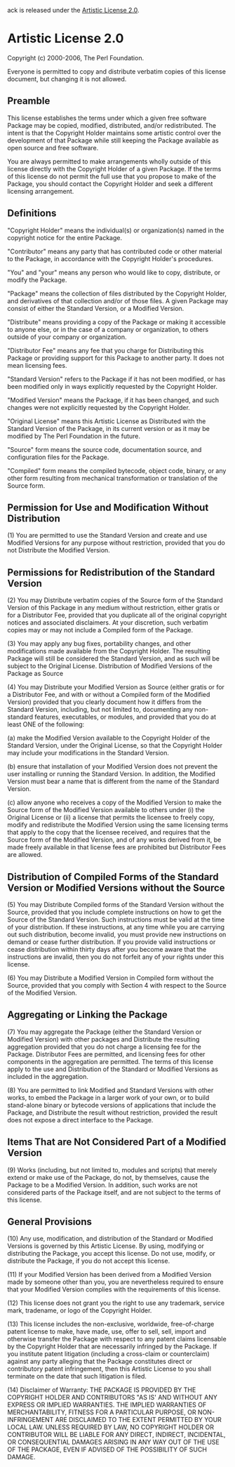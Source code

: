 ack is released under the [Artistic License 2.0][1].

[1]: https://www.perlfoundation.org/artistic-license-20.html

Artistic License 2.0
====================

Copyright (c) 2000-2006, The Perl Foundation.

Everyone is permitted to copy and distribute verbatim copies of this
license document, but changing it is not allowed.


Preamble
--------

This license establishes the terms under which a given free software
Package may be copied, modified, distributed, and/or redistributed. The
intent is that the Copyright Holder maintains some artistic control
over the development of that Package while still keeping the Package
available as open source and free software.

You are always permitted to make arrangements wholly outside of this
license directly with the Copyright Holder of a given Package. If the
terms of this license do not permit the full use that you propose to
make of the Package, you should contact the Copyright Holder and seek
a different licensing arrangement.


Definitions
-----------

"Copyright Holder" means the individual(s) or organization(s) named in
the copyright notice for the entire Package.

"Contributor" means any party that has contributed code or other material
to the Package, in accordance with the Copyright Holder's procedures.

"You" and "your" means any person who would like to copy, distribute,
or modify the Package.

"Package" means the collection of files distributed by the Copyright
Holder, and derivatives of that collection and/or of those files. A given
Package may consist of either the Standard Version, or a Modified Version.

"Distribute" means providing a copy of the Package or making it accessible
to anyone else, or in the case of a company or organization, to others
outside of your company or organization.

"Distributor Fee" means any fee that you charge for Distributing this
Package or providing support for this Package to another party. It does
not mean licensing fees.

"Standard Version" refers to the Package if it has not been modified,
or has been modified only in ways explicitly requested by the Copyright
Holder.

"Modified Version" means the Package, if it has been changed, and such
changes were not explicitly requested by the Copyright Holder.

"Original License" means this Artistic License as Distributed with the
Standard Version of the Package, in its current version or as it may be
modified by The Perl Foundation in the future.

"Source" form means the source code, documentation source, and
configuration files for the Package.

"Compiled" form means the compiled bytecode, object code, binary, or any
other form resulting from mechanical transformation or translation of
the Source form.


Permission for Use and Modification Without Distribution
--------------------------------------------------------

(1) You are permitted to use the Standard Version and create and use
Modified Versions for any purpose without restriction, provided that you
do not Distribute the Modified Version.


Permissions for Redistribution of the Standard Version
------------------------------------------------------

(2) You may Distribute verbatim copies of the Source form of the Standard
Version of this Package in any medium without restriction, either gratis
or for a Distributor Fee, provided that you duplicate all of the original
copyright notices and associated disclaimers. At your discretion, such
verbatim copies may or may not include a Compiled form of the Package.

(3) You may apply any bug fixes, portability changes, and other
modifications made available from the Copyright Holder. The resulting
Package will still be considered the Standard Version, and as such will
be subject to the Original License.  Distribution of Modified Versions
of the Package as Source

(4) You may Distribute your Modified Version as Source (either gratis
or for a Distributor Fee, and with or without a Compiled form of the
Modified Version) provided that you clearly document how it differs
from the Standard Version, including, but not limited to, documenting
any non-standard features, executables, or modules, and provided that
you do at least ONE of the following:

(a) make the Modified Version available to the Copyright Holder of
the Standard Version, under the Original License, so that the Copyright
Holder may include your modifications in the Standard Version.

(b) ensure that installation of your Modified Version does not prevent
the user installing or running the Standard Version. In addition, the
Modified Version must bear a name that is different from the name of
the Standard Version.

(c) allow anyone who receives a copy of the Modified Version to make
the Source form of the Modified Version available to others under (i)
the Original License or (ii) a license that permits the licensee to
freely copy, modify and redistribute the Modified Version using the
same licensing terms that apply to the copy that the licensee received,
and requires that the Source form of the Modified Version, and of any
works derived from it, be made freely available in that license fees
are prohibited but Distributor Fees are allowed.


Distribution of Compiled Forms of the Standard Version or Modified Versions without the Source
----------------------------------------------------------------------------------------------

(5) You may Distribute Compiled forms of the Standard Version without
the Source, provided that you include complete instructions on how to
get the Source of the Standard Version. Such instructions must be valid
at the time of your distribution. If these instructions, at any time
while you are carrying out such distribution, become invalid, you must
provide new instructions on demand or cease further distribution. If
you provide valid instructions or cease distribution within thirty days
after you become aware that the instructions are invalid, then you do
not forfeit any of your rights under this license.

(6) You may Distribute a Modified Version in Compiled form without the
Source, provided that you comply with Section 4 with respect to the
Source of the Modified Version.


Aggregating or Linking the Package
----------------------------------

(7) You may aggregate the Package (either the Standard Version or
Modified Version) with other packages and Distribute the resulting
aggregation provided that you do not charge a licensing fee for the
Package. Distributor Fees are permitted, and licensing fees for other
components in the aggregation are permitted. The terms of this license
apply to the use and Distribution of the Standard or Modified Versions
as included in the aggregation.

(8) You are permitted to link Modified and Standard Versions with other
works, to embed the Package in a larger work of your own, or to build
stand-alone binary or bytecode versions of applications that include the
Package, and Distribute the result without restriction, provided the
result does not expose a direct interface to the Package.


Items That are Not Considered Part of a Modified Version
--------------------------------------------------------

(9) Works (including, but not limited to, modules and scripts) that
merely extend or make use of the Package, do not, by themselves, cause
the Package to be a Modified Version. In addition, such works are not
considered parts of the Package itself, and are not subject to the terms
of this license.


General Provisions
------------------

(10) Any use, modification, and distribution of the Standard or Modified
Versions is governed by this Artistic License. By using, modifying or
distributing the Package, you accept this license. Do not use, modify,
or distribute the Package, if you do not accept this license.

(11) If your Modified Version has been derived from a Modified Version
made by someone other than you, you are nevertheless required to ensure
that your Modified Version complies with the requirements of this license.

(12) This license does not grant you the right to use any trademark,
service mark, tradename, or logo of the Copyright Holder.

(13) This license includes the non-exclusive, worldwide, free-of-charge
patent license to make, have made, use, offer to sell, sell, import
and otherwise transfer the Package with respect to any patent claims
licensable by the Copyright Holder that are necessarily infringed by the
Package. If you institute patent litigation (including a cross-claim or
counterclaim) against any party alleging that the Package constitutes
direct or contributory patent infringement, then this Artistic License
to you shall terminate on the date that such litigation is filed.

(14) Disclaimer of Warranty: THE PACKAGE IS PROVIDED BY THE COPYRIGHT
HOLDER AND CONTRIBUTORS "AS IS' AND WITHOUT ANY EXPRESS OR IMPLIED
WARRANTIES. THE IMPLIED WARRANTIES OF MERCHANTABILITY, FITNESS FOR A
PARTICULAR PURPOSE, OR NON-INFRINGEMENT ARE DISCLAIMED TO THE EXTENT
PERMITTED BY YOUR LOCAL LAW. UNLESS REQUIRED BY LAW, NO COPYRIGHT HOLDER
OR CONTRIBUTOR WILL BE LIABLE FOR ANY DIRECT, INDIRECT, INCIDENTAL, OR
CONSEQUENTIAL DAMAGES ARISING IN ANY WAY OUT OF THE USE OF THE PACKAGE,
EVEN IF ADVISED OF THE POSSIBILITY OF SUCH DAMAGE.
